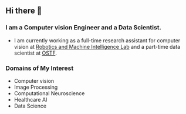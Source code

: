 ## Hi there 👋

### I am a Computer vision Engineer and a Data Scientist.

- I am currently working as a full-time research assistant for computer vision at [Robotics and Machine Intelligence Lab](https://romi.seecs.nust.edu.pk/) and a part-time data scientist at [OSTF](https://ostfoundation.org/). 

### Domains of My Interest
- Computer vision
- Image Processing
- Computational Neuroscience
- Healthcare AI
- Data Science
